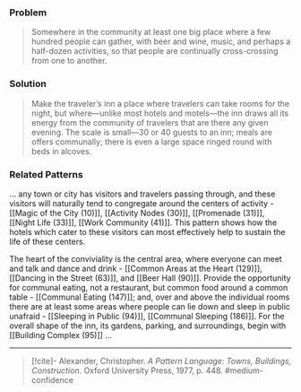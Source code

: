 ### Problem
>Somewhere in the community at least one big place where a few hundred people can gather, with beer and wine, music, and perhaps a half-dozen activities, so that people are continually cross-crossing from one to another.

### Solution
>Make the traveler’s inn a place where travelers can take rooms for the night, but where—unlike most hotels and motels—the inn draws all its energy from the community of travelers that are there any given evening. The scale is small—30 or 40 guests to an inn; meals are offers communally; there is even a large space ringed round with beds in alcoves.

### Related Patterns
... any town or city has visitors and travelers passing through, and these visitors will naturally tend to congregate around the centers of activity - [[Magic of the City (10)]], [[Activity Nodes (30)]], [[Promenade (31)]], [[Night Life (33)]], [[Work Community (41)]]. This pattern shows how the hotels which cater to these visitors can most effectively help to sustain the life of these centers. 

The heart of the conviviality is the central area, where everyone can meet and talk and dance and drink - [[Common Areas at the Heart (129)]], [[Dancing in the Street (63)]], and [[Beer Hall (90)]]. Provide the opportunity for communal eating, not a restaurant, but common food around a common table - [[Communal Eating (147)]]; and, over and above the individual rooms there are at least some areas where people can lie down and sleep in public unafraid - [[Sleeping in Public (94)]], [[Communal Sleeping (186)]]. For the overall shape of the inn, its gardens, parking, and surroundings, begin with [[Building Complex (95)]] ...

---

> [!cite]- Alexander, Christopher. _A Pattern Language: Towns, Buildings, Construction_. Oxford University Press, 1977, p. 448.
> #medium-confidence 
